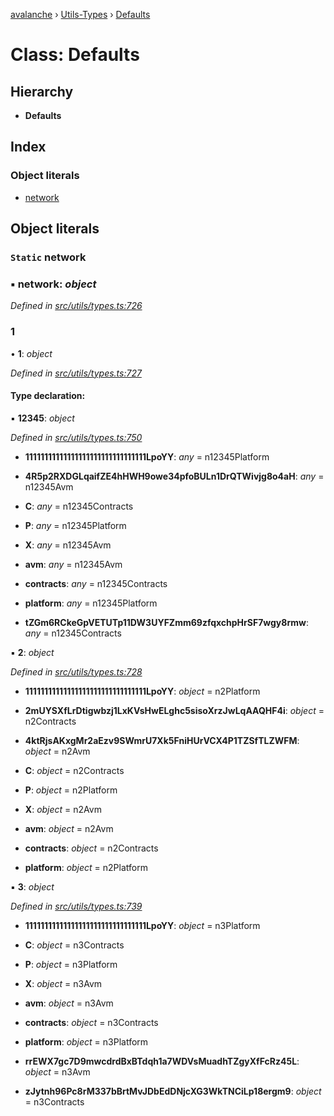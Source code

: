 [avalanche](../README.md) › [Utils-Types](../modules/utils_types.md) › [Defaults](utils_types.defaults.md)

# Class: Defaults

## Hierarchy

* **Defaults**

## Index

### Object literals

* [network](utils_types.defaults.md#static-network)

## Object literals

### `Static` network

### ▪ **network**: *object*

*Defined in [src/utils/types.ts:726](https://github.com/ava-labs/avalanche.js/blob/eabcc2f/src/utils/types.ts#L726)*

###  1

• **1**: *object*

*Defined in [src/utils/types.ts:727](https://github.com/ava-labs/avalanche.js/blob/eabcc2f/src/utils/types.ts#L727)*

#### Type declaration:

▪ **12345**: *object*

*Defined in [src/utils/types.ts:750](https://github.com/ava-labs/avalanche.js/blob/eabcc2f/src/utils/types.ts#L750)*

* **11111111111111111111111111111111LpoYY**: *any* = n12345Platform

* **4R5p2RXDGLqaifZE4hHWH9owe34pfoBULn1DrQTWivjg8o4aH**: *any* = n12345Avm

* **C**: *any* = n12345Contracts

* **P**: *any* = n12345Platform

* **X**: *any* = n12345Avm

* **avm**: *any* = n12345Avm

* **contracts**: *any* = n12345Contracts

* **platform**: *any* = n12345Platform

* **tZGm6RCkeGpVETUTp11DW3UYFZmm69zfqxchpHrSF7wgy8rmw**: *any* = n12345Contracts

▪ **2**: *object*

*Defined in [src/utils/types.ts:728](https://github.com/ava-labs/avalanche.js/blob/eabcc2f/src/utils/types.ts#L728)*

* **11111111111111111111111111111111LpoYY**: *object* = n2Platform

* **2mUYSXfLrDtigwbzj1LxKVsHwELghc5sisoXrzJwLqAAQHF4i**: *object* = n2Contracts

* **4ktRjsAKxgMr2aEzv9SWmrU7Xk5FniHUrVCX4P1TZSfTLZWFM**: *object* = n2Avm

* **C**: *object* = n2Contracts

* **P**: *object* = n2Platform

* **X**: *object* = n2Avm

* **avm**: *object* = n2Avm

* **contracts**: *object* = n2Contracts

* **platform**: *object* = n2Platform

▪ **3**: *object*

*Defined in [src/utils/types.ts:739](https://github.com/ava-labs/avalanche.js/blob/eabcc2f/src/utils/types.ts#L739)*

* **11111111111111111111111111111111LpoYY**: *object* = n3Platform

* **C**: *object* = n3Contracts

* **P**: *object* = n3Platform

* **X**: *object* = n3Avm

* **avm**: *object* = n3Avm

* **contracts**: *object* = n3Contracts

* **platform**: *object* = n3Platform

* **rrEWX7gc7D9mwcdrdBxBTdqh1a7WDVsMuadhTZgyXfFcRz45L**: *object* = n3Avm

* **zJytnh96Pc8rM337bBrtMvJDbEdDNjcXG3WkTNCiLp18ergm9**: *object* = n3Contracts
